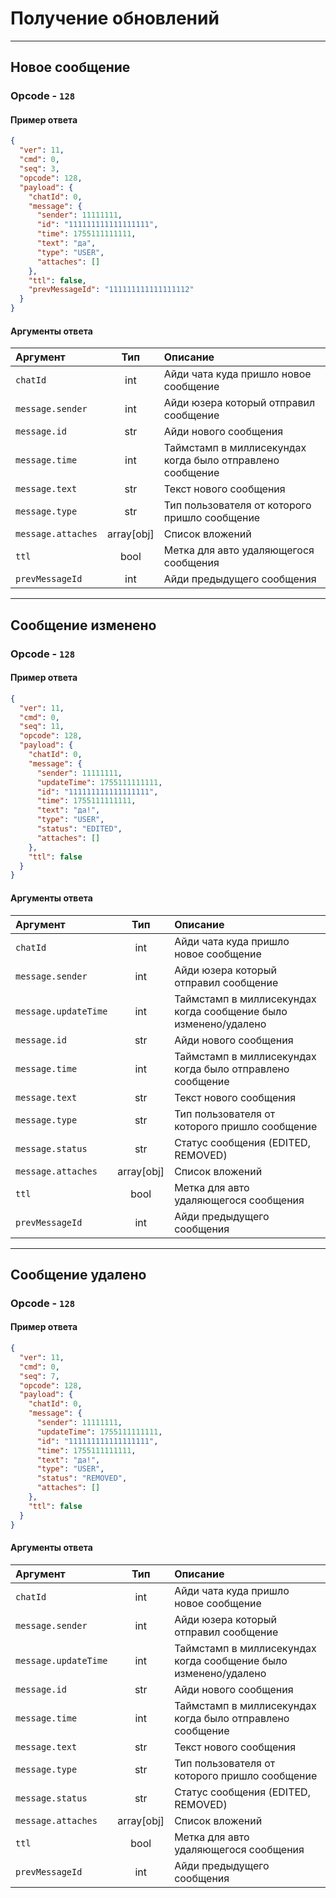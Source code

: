 # Получение обновлений

---

## Новое сообщение

### Opcode - `128`

#### Пример ответа

```json
{
  "ver": 11,
  "cmd": 0,
  "seq": 3,
  "opcode": 128,
  "payload": {
    "chatId": 0,
    "message": {
      "sender": 11111111,
      "id": "111111111111111111",
      "time": 1755111111111,
      "text": "да",
      "type": "USER",
      "attaches": []
    },
    "ttl": false,
    "prevMessageId": "111111111111111112"
  }
}
```


#### Аргументы ответа

| Аргумент         | Тип  | Описание                                         |
|:-----------------|:------:|:-------------------------------------------------|
| `chatId` | int | Айди чата куда пришло новое сообщение |
| `message.sender` | int | Айди юзера который отправил сообщение |
| `message.id` | str | Айди нового сообщения |
| `message.time` | int | Таймстамп в миллисекундах когда было отправлено сообщение |
| `message.text` | str | Текст нового сообщения |
| `message.type` | str | Тип пользователя от которого пришло сообщение |
| `message.attaches` | array[obj] | Список вложений |
| `ttl` | bool | Метка для авто удаляющегося сообщения |
| `prevMessageId` | int | Айди предыдущего сообщения |

---

## Сообщение изменено

### Opcode - `128`

#### Пример ответа

```json
{
  "ver": 11,
  "cmd": 0,
  "seq": 11,
  "opcode": 128,
  "payload": {
    "chatId": 0,
    "message": {
      "sender": 11111111,
      "updateTime": 1755111111111,
      "id": "111111111111111111",
      "time": 1755111111111,
      "text": "да!",
      "type": "USER",
      "status": "EDITED",
      "attaches": []
    },
    "ttl": false
  }
}
```


#### Аргументы ответа

| Аргумент         | Тип  | Описание                                         |
|:-----------------|:------:|:-------------------------------------------------|
| `chatId` | int | Айди чата куда пришло новое сообщение |
| `message.sender` | int | Айди юзера который отправил сообщение |
| `message.updateTime` | int | Таймстамп в миллисекундах когда сообщение было изменено/удалено |
| `message.id` | str | Айди нового сообщения |
| `message.time` | int | Таймстамп в миллисекундах когда было отправлено сообщение |
| `message.text` | str | Текст нового сообщения |
| `message.type` | str | Тип пользователя от которого пришло сообщение |
| `message.status` | str | Статус сообщения (EDITED, REMOVED)
| `message.attaches` | array[obj] | Список вложений |
| `ttl` | bool | Метка для авто удаляющегося сообщения |
| `prevMessageId` | int | Айди предыдущего сообщения |

---

## Сообщение удалено

### Opcode - `128`

#### Пример ответа

```json
{
  "ver": 11,
  "cmd": 0,
  "seq": 7,
  "opcode": 128,
  "payload": {
    "chatId": 0,
    "message": {
      "sender": 11111111,
      "updateTime": 1755111111111,
      "id": "111111111111111111",
      "time": 1755111111111,
      "text": "да!",
      "type": "USER",
      "status": "REMOVED",
      "attaches": []
    },
    "ttl": false
  }
}
```

#### Аргументы ответа

| Аргумент         | Тип  | Описание                                         |
|:-----------------|:-----:|:-------------------------------------------------|
| `chatId` | int | Айди чата куда пришло новое сообщение |
| `message.sender` | int | Айди юзера который отправил сообщение |
| `message.updateTime` | int | Таймстамп в миллисекундах когда сообщение было изменено/удалено |
| `message.id` | str | Айди нового сообщения |
| `message.time` | int | Таймстамп в миллисекундах когда было отправлено сообщение |
| `message.text` | str | Текст нового сообщения |
| `message.type` | str | Тип пользователя от которого пришло сообщение |
| `message.status` | str | Статус сообщения (EDITED, REMOVED)
| `message.attaches` | array[obj] | Список вложений |
| `ttl` | bool | Метка для авто удаляющегося сообщения |
| `prevMessageId` | int | Айди предыдущего сообщения |
